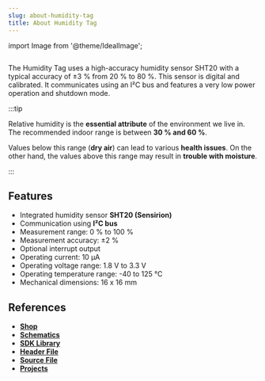 ```yaml
---
slug: about-humidity-tag
title: About Humidity Tag
---
```

import Image from '@theme/IdealImage';

<div class="container">
  <div class="row">
    <div class="col col--4">
      <div><Image img={require('./1-wire-module.png')} /></div>
    </div>
    <div class="col col--6">
      <p>
        The Humidity Tag uses a high-accuracy humidity sensor SHT20 with a typical accuracy of ±3 % from 20 % to 80 %. This sensor is digital and calibrated. It communicates using an I²C bus and features a very low power operation and shutdown mode.
      </p>
    </div>
  </div>
</div>

:::tip

Relative humidity is the **essential attribute** of the environment we live in. The recommended indoor range is between **30 % and 60 %**.

Values below this range (**dry air**) can lead to various **health issues**. On the other hand, the values above this range may result in **trouble with moisture**.

:::

## Features
- Integrated humidity sensor **SHT20 (Sensirion)**
- Communication using **I²C bus**
- Measurement range: 0 % to 100 %
- Measurement accuracy: ±2 %
- Optional interrupt output
- Operating current: 10 µA
- Operating voltage range: 1.8 V to 3.3 V
- Operating temperature range: -40 to 125 °C
- Mechanical dimensions: 16 x 16 mm

## References
- [**Shop**](https://shop.hardwario.com/humidity-tag/)
- [**Schematics**](https://github.com/hardwario/bc-hardware/tree/master/out/bc-tag-humidity)
- [**SDK Library**](https://sdk.hardwario.com/group__twr__tag__humidity)
- [**Header File**](https://github.com/hardwario/twr-sdk/blob/master/twr/inc/twr_tag_humidity.h)
- [**Source File**](https://github.com/hardwario/twr-sdk/blob/master/twr/src/twr_tag_humidity.c)
- [**Projects**](https://www.hackster.io/hardwario/projects?part_id=108576)
